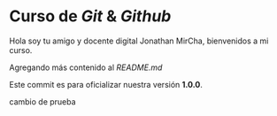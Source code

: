# Curso de _Git_ & _Github_

Hola soy tu amigo y docente digital Jonathan MirCha, bienvenidos a mi curso.

Agregando más contenido al _README.md_

Este commit es para oficializar nuestra versión **1.0.0**.

cambio de prueba
